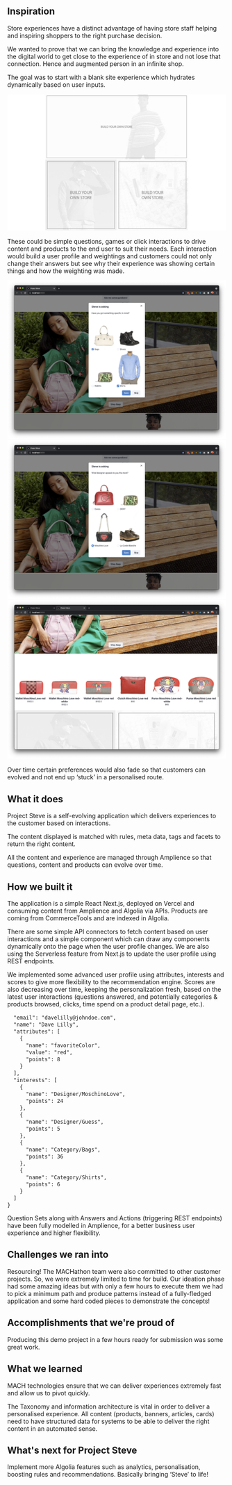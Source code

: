 ## Inspiration
Store experiences have a distinct advantage of having store staff helping and inspiring shoppers to the right purchase decision.

We wanted to prove that we can bring the knowledge and experience into the digital world to get close to the experience of in store and not lose that connection. Hence and augmented person in an infinite shop.

The goal was to start with a blank site experience which hydrates dynamically based on user inputs. 

![Blank Site](https://raw.githubusercontent.com/amp-nova/project-steve/main/docs/project-steve-screen01.jpg)

These could be simple questions, games or click interactions to drive content and products to the end user to suit their needs. Each interaction would build a user profile and weightings and customers could not only change their answers but see why their experience was showing certain things and how the weighting was made. 

![Blank Site](https://raw.githubusercontent.com/amp-nova/project-steve/main/docs/project-steve-screen02.png)
![Blank Site](https://raw.githubusercontent.com/amp-nova/project-steve/main/docs/project-steve-screen04.png)
![Blank Site](https://raw.githubusercontent.com/amp-nova/project-steve/main/docs/project-steve-screen03.png)

Over time certain preferences would also fade so that customers can evolved and not end up ‘stuck’ in a personalised route.

## What it does
Project Steve is a self-evolving application which delivers experiences to the customer based on interactions.

The content displayed is matched with rules, meta data, tags and facets to return the right content.

All the content and experience are managed through Amplience so that questions, content and products can evolve over time.

## How we built it
The application is a simple React Next.js, deployed on Vercel and consuming content from Amplience and Algolia via APIs. Products are coming from CommerceTools and are indexed in Algolia.

There are some simple API connectors to fetch content based on user interactions and a simple component which can draw any components dynamically onto the page when the user profile changes. We are also using the Serverless feature from Next.js to update the user profile using REST endpoints.

We implemented some advanced user profile using attributes, interests and scores to give more flexibility to the recommendation engine. Scores are also decreasing over time, keeping the personalization fresh, based on the latest user interactions (questions answered, and potentially categories & products browsed, clicks, time spend on a product detail page, etc.).

```{
  "email": "davelilly@johndoe.com",
  "name": "Dave Lilly",
  "attributes": [
    {
      "name": "favoriteColor",
      "value": "red",
      "points": 8
    }
  ],
  "interests": [
    {
      "name": "Designer/MoschinoLove",
      "points": 24
    },
    {
      "name": "Designer/Guess",
      "points": 5
    },
    {
      "name": "Category/Bags",
      "points": 36
    },
    {
      "name": "Category/Shirts",
      "points": 6
    }
  ]
}
```

Question Sets along with Answers and Actions (triggering REST endpoints) have been fully modelled in Amplience, for a better business user experience and higher flexibility.

## Challenges we ran into
Resourcing! The MACHathon team were also committed to other customer projects. So, we were extremely limited to time for build. Our ideation phase had some amazing ideas but with only a few hours to execute them we had to pick a minimum path and produce patterns instead of a fully-fledged application and some hard coded pieces to demonstrate the concepts!

## Accomplishments that we're proud of
Producing this demo project in a few hours ready for submission was some great work. 

## What we learned
MACH technologies ensure that we can deliver experiences extremely fast and allow us to pivot quickly.

The Taxonomy and information architecture is vital in order to deliver a personalised experience. All content (products, banners, articles, cards) need to have structured data for systems to be able to deliver the right content in an automated sense.

## What's next for Project Steve
Implement more Algolia features such as analytics, personalisation, boosting rules and recommendations. Basically bringing ‘Steve’ to life!